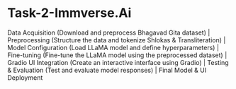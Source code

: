 # Task-2-Immverse.Ai
 Data Acquisition (Download and preprocess Bhagavad Gita dataset)
  |
 Preprocessing (Structure the data and tokenize Shlokas & Transliteration)
  |
 Model Configuration (Load LLaMA model and define hyperparameters)
  |
 Fine-tuning (Fine-tune the LLaMA model using the preprocessed dataset)
  |
 Gradio UI Integration (Create an interactive interface using Gradio)
  |
 Testing & Evaluation (Test and evaluate model responses)
  |
 Final Model & UI Deployment
